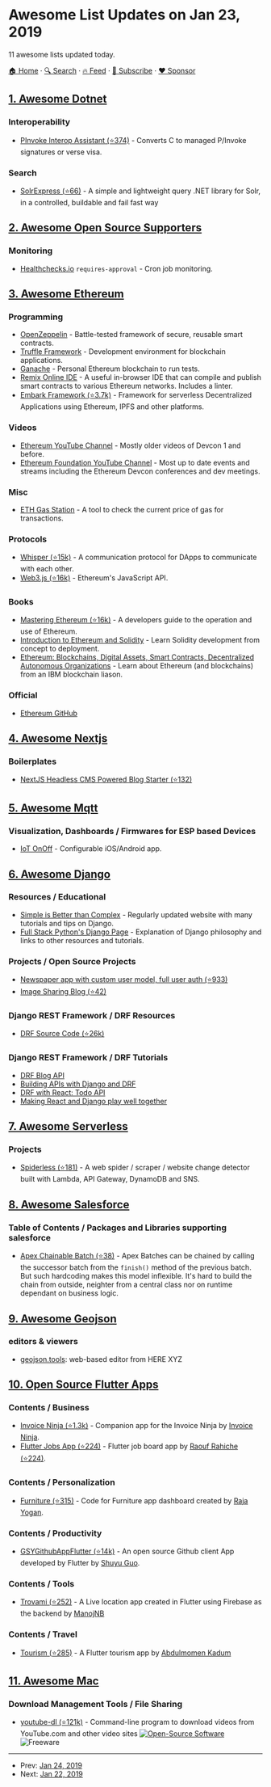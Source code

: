 # Awesome List Updates on Jan 23, 2019

11 awesome lists updated today.

[🏠 Home](/README.md) · [🔍 Search](https://www.trackawesomelist.com/search/) · [🔥 Feed](https://www.trackawesomelist.com/rss.xml) · [📮 Subscribe](https://trackawesomelist.us17.list-manage.com/subscribe?u=d2f0117aa829c83a63ec63c2f&id=36a103854c) · [❤️  Sponsor](https://github.com/sponsors/theowenyoung)



## [1. Awesome Dotnet](/content/quozd/awesome-dotnet/README.md)

### Interoperability

*   [PInvoke Interop Assistant (⭐374)](https://github.com/jaredpar/pinvoke-interop-assistant) - Converts C to managed P/Invoke signatures or verse visa.

### Search

*   [SolrExpress (⭐66)](https://github.com/solr-express/solr-express) - A simple and lightweight query .NET library for Solr, in a controlled, buildable and fail fast way

## [2. Awesome Open Source Supporters](/content/zachflower/awesome-open-source-supporters/README.md)

### Monitoring

*   [Healthchecks.io](https://healthchecks.io/) `requires-approval` - Cron job monitoring.

## [3. Awesome Ethereum](/content/ttumiel/Awesome-Ethereum/README.md)

### Programming

*   [OpenZeppelin](https://openzeppelin.org/) - Battle-tested framework of secure, reusable smart contracts.
*   [Truffle Framework](https://www.truffleframework.com/) - Development environment for blockchain applications.
*   [Ganache](https://truffleframework.com/ganache) - Personal Ethereum blockchain to run tests.
*   [Remix Online IDE](https://remix.ethereum.org/) - A useful in-browser IDE that can compile and publish smart contracts to various Ethereum networks. Includes a linter.
*   [Embark Framework (⭐3.7k)](https://github.com/embark-framework/embark) - Framework for serverless Decentralized Applications using Ethereum, IPFS and other platforms.

### Videos

*   [Ethereum YouTube Channel](https://www.youtube.com/user/ethereumproject) - Mostly older videos of Devcon 1 and before.
*   [Ethereum Foundation YouTube Channel](https://www.youtube.com/channel/UCNOfzGXD_C9YMYmnefmPH0g) - Most up to date events and streams including the Ethereum Devcon conferences and dev meetings.

### Misc

*   [ETH Gas Station](https://ethgasstation.info/) - A tool to check the current price of gas for transactions.

### Protocols

*   [Whisper (⭐15k)](https://github.com/ethereum/wiki/wiki/Whisper-pages) - A communication protocol for DApps to communicate with each other.
*   [Web3.js (⭐16k)](https://github.com/ethereum/web3.js) - Ethereum's JavaScript API.

### Books

*   [Mastering Ethereum (⭐16k)](https://github.com/ethereumbook/ethereumbook) - A developers guide to the operation and use of Ethereum.
*   [Introduction to Ethereum and Solidity](https://the-eye.eu/public/Books/qt.vidyagam.es/library/humble-bitcoin-bundle/Introducing%20Ethereum%20and%20Solidity_%20Foud%20Blockchain%20Programming%20for%20Beginners/Introducing%20Ethereum%20and%20Solidity_%20Foundatiin%20Programming%20for%20Beginners%20-%20Chris%20Dannen.pdf) - Learn Solidity development from concept to deployment.
*   [Ethereum: Blockchains, Digital Assets, Smart Contracts, Decentralized Autonomous Organizations](https://www.goodreads.com/book/show/32762240-ethereum) - Learn about Ethereum (and blockchains) from an IBM blockchain liason.

### Official

*   [Ethereum GitHub](https://github.com/ethereum/)

## [4. Awesome Nextjs](/content/unicodeveloper/awesome-nextjs/README.md)

### Boilerplates

*   [NextJS Headless CMS Powered Blog Starter (⭐132)](https://github.com/ButterCMS/react-cms-blog-with-next-js)

## [5. Awesome Mqtt](/content/hobbyquaker/awesome-mqtt/README.md)

### Visualization, Dashboards / Firmwares for ESP based Devices

*   [IoT OnOff](https://www.iot-onoff.com/) - Configurable iOS/Android app.

## [6. Awesome Django](/content/wsvincent/awesome-django/README.md)

### Resources / Educational

*   [Simple is Better than Complex](https://simpleisbetterthancomplex.com/) - Regularly updated website with many tutorials and tips on Django.
*   [Full Stack Python's Django Page](https://www.fullstackpython.com/django.html) - Explanation of Django philosophy and links to other resources and tutorials.

### Projects / Open Source Projects

*   [Newspaper app with custom user model, full user auth (⭐933)](https://github.com/wsvincent/djangoforbeginners/tree/master/ch15-comments)
*   [Image Sharing Blog (⭐42)](https://github.com/MeNsaaH/soMedia)

### Django REST Framework / DRF Resources

*   [DRF Source Code (⭐26k)](https://github.com/encode/django-rest-framework)

### Django REST Framework / DRF Tutorials

*   [DRF Blog API](https://wsvincent.com/django-rest-framework-tutorial/)
*   [Building APIs with Django and DRF](https://books.agiliq.com/projects/django-api-polls-tutorial/en/latest/)
*   [DRF with React: Todo API](https://wsvincent.com/django-rest-framework-react-tutorial/)
*   [Making React and Django play well together](https://fractalideas.com/blog/making-react-and-django-play-well-together/)

## [7. Awesome Serverless](/content/pmuens/awesome-serverless/README.md)

### Projects

*   [Spiderless (⭐181)](https://github.com/slashbit/spider-less) - A web spider / scraper / website change detector built with Lambda, API Gateway, DynamoDB and SNS.

## [8. Awesome Salesforce](/content/mailtoharshit/awesome-salesforce/README.md)

### Table of Contents / Packages and Libraries supporting salesforce

*   [Apex Chainable Batch (⭐38)](https://github.com/rsoesemann/apex-chainable-batch) - Apex Batches can be chained by calling the successor batch from the `finish()` method of the previous batch. But such hardcoding makes this model inflexible. It's hard to build the chain from outside, neighter from a central class nor on runtime dependant on business logic.

## [9. Awesome Geojson](/content/tmcw/awesome-geojson/README.md)

### editors & viewers

*   [geojson.tools](http://geojson.tools/): web-based editor from HERE XYZ

## [10. Open Source Flutter Apps](/content/tortuvshin/open-source-flutter-apps/README.md)

### Contents / Business

*   [Invoice Ninja (⭐1.3k)](https://github.com/invoiceninja/flutter-mobile) - Companion app for the Invoice Ninja by [Invoice Ninja](https://github.com/invoiceninja).
*   [Flutter Jobs App (⭐224)](https://github.com/Rahiche/flutter_jobs_app) - Flutter job board app by [Raouf Rahiche (⭐224)](https://github.com/Rahiche/flutter_jobs_app).

### Contents / Personalization

*   [Furniture (⭐315)](https://github.com/rajayogan/flutterui-furnitureapp) - Code for Furniture app dashboard created by [Raja Yogan](https://github.com/rajayogan/).

### Contents / Productivity

*   [GSYGithubAppFlutter (⭐14k)](https://github.com/CarGuo/GSYGithubAppFlutter) - An open source Github client App developed by Flutter by [Shuyu Guo](https://github.com/CarGuo).

### Contents / Tools

*   [Trovami (⭐252)](https://github.com/Samaritan1011001/Trovami) - A Live location app created in Flutter using Firebase as the backend by [ManojNB](https://github.com/Samaritan1011001)

### Contents / Travel

*   [Tourism (⭐285)](https://github.com/bluemix/tourism-demo) - A Flutter tourism app by [Abdulmomen Kadum](https://github.com/bluemix/)

## [11. Awesome Mac](/content/jaywcjlove/awesome-mac/README.md)

### Download Management Tools / File Sharing

*   [youtube-dl (⭐121k)](https://github.com/rg3/youtube-dl/) - Command-line program to download videos from YouTube.com and other video sites [![Open-Source Software](https://jaywcjlove.github.io/sb/ico/min-oss.svg "Open Source Software")](https://github.com/rg3/youtube-dl/) ![Freeware](https://jaywcjlove.github.io/sb/ico/min-free.svg "Freeware")

---

- Prev: [Jan 24, 2019](/content/2019/01/24/README.md)
- Next: [Jan 22, 2019](/content/2019/01/22/README.md)